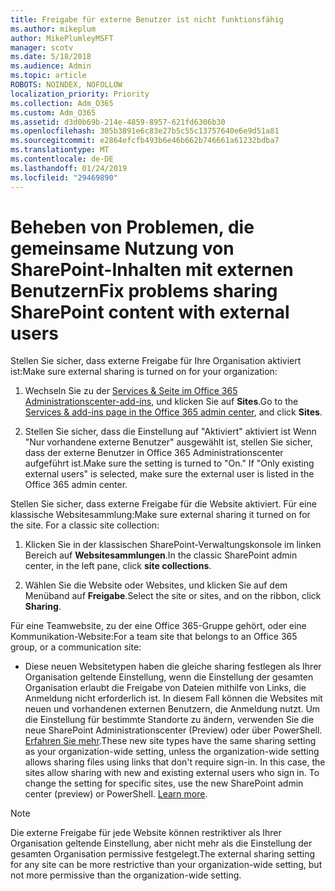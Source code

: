 ```yaml
---
title: Freigabe für externe Benutzer ist nicht funktionsfähig
ms.author: mikeplum
author: MikePlumleyMSFT
manager: scotv
ms.date: 5/18/2018
ms.audience: Admin
ms.topic: article
ROBOTS: NOINDEX, NOFOLLOW
localization_priority: Priority
ms.collection: Adm_O365
ms.custom: Adm_O365
ms.assetid: d3d0b69b-214e-4859-8957-621fd6306b30
ms.openlocfilehash: 305b3891e6c83e27b5c55c13757640e6e9d51a81
ms.sourcegitcommit: e2864efcfb493b6e46b662b746661a61232bdba7
ms.translationtype: MT
ms.contentlocale: de-DE
ms.lasthandoff: 01/24/2019
ms.locfileid: "29469890"
---
```

# <a name="fix-problems-sharing-sharepoint-content-with-external-users"></a><span data-ttu-id="eceac-102">Beheben von Problemen, die gemeinsame Nutzung von SharePoint-Inhalten mit externen Benutzern</span><span class="sxs-lookup"><span data-stu-id="eceac-102">Fix problems sharing SharePoint content with external users</span></span>

<span data-ttu-id="eceac-103">Stellen Sie sicher, dass externe Freigabe für Ihre Organisation aktiviert ist:</span><span class="sxs-lookup"><span data-stu-id="eceac-103">Make sure external sharing is turned on for your organization:</span></span>
  
1. <span data-ttu-id="eceac-104">Wechseln Sie zu der [Services &amp; Seite im Office 365 Administrationscenter-add-ins](https://portal.office.com/adminportal/home#/Settings/ServicesAndAddIns), und klicken Sie auf **Sites**.</span><span class="sxs-lookup"><span data-stu-id="eceac-104">Go to the [Services &amp; add-ins page in the Office 365 admin center](https://portal.office.com/adminportal/home#/Settings/ServicesAndAddIns), and click **Sites**.</span></span>
    
2. <span data-ttu-id="eceac-p101">Stellen Sie sicher, dass die Einstellung auf "Aktiviert" aktiviert ist Wenn "Nur vorhandene externe Benutzer" ausgewählt ist, stellen Sie sicher, dass der externe Benutzer in Office 365 Administrationscenter aufgeführt ist.</span><span class="sxs-lookup"><span data-stu-id="eceac-p101">Make sure the setting is turned to "On." If "Only existing external users" is selected, make sure the external user is listed in the Office 365 admin center.</span></span>
    
<span data-ttu-id="eceac-p102">Stellen Sie sicher, dass externe Freigabe für die Website aktiviert. Für eine klassische Websitesammlung:</span><span class="sxs-lookup"><span data-stu-id="eceac-p102">Make sure external sharing it turned on for the site. For a classic site collection:</span></span>
  
1. <span data-ttu-id="eceac-109">Klicken Sie in der klassischen SharePoint-Verwaltungskonsole im linken Bereich auf **Websitesammlungen**.</span><span class="sxs-lookup"><span data-stu-id="eceac-109">In the classic SharePoint admin center, in the left pane, click **site collections**.</span></span>
    
2. <span data-ttu-id="eceac-110">Wählen Sie die Website oder Websites, und klicken Sie auf dem Menüband auf **Freigabe**.</span><span class="sxs-lookup"><span data-stu-id="eceac-110">Select the site or sites, and on the ribbon, click **Sharing**.</span></span>
    
<span data-ttu-id="eceac-111">Für eine Teamwebsite, zu der eine Office 365-Gruppe gehört, oder eine Kommunikation-Website:</span><span class="sxs-lookup"><span data-stu-id="eceac-111">For a team site that belongs to an Office 365 group, or a communication site:</span></span>
  
- <span data-ttu-id="eceac-p103">Diese neuen Websitetypen haben die gleiche sharing festlegen als Ihrer Organisation geltende Einstellung, wenn die Einstellung der gesamten Organisation erlaubt die Freigabe von Dateien mithilfe von Links, die Anmeldung nicht erforderlich ist. In diesem Fall können die Websites mit neuen und vorhandenen externen Benutzern, die Anmeldung nutzt. Um die Einstellung für bestimmte Standorte zu ändern, verwenden Sie die neue SharePoint Administrationscenter (Preview) oder über PowerShell. [Erfahren Sie mehr](https://go.microsoft.com/fwlink/?linkid=871863).</span><span class="sxs-lookup"><span data-stu-id="eceac-p103">These new site types have the same sharing setting as your organization-wide setting, unless the organization-wide setting allows sharing files using links that don't require sign-in. In this case, the sites allow sharing with new and existing external users who sign in. To change the setting for specific sites, use the new SharePoint admin center (preview) or PowerShell. [Learn more](https://go.microsoft.com/fwlink/?linkid=871863).</span></span>
    
> [!NOTE]
> <span data-ttu-id="eceac-116">Die externe Freigabe für jede Website können restriktiver als Ihrer Organisation geltende Einstellung, aber nicht mehr als die Einstellung der gesamten Organisation permissive festgelegt.</span><span class="sxs-lookup"><span data-stu-id="eceac-116">The external sharing setting for any site can be more restrictive than your organization-wide setting, but not more permissive than the organization-wide setting.</span></span> 
  

